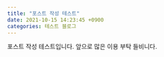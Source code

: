```yaml
---
title: "포스트 작성 테스트"
date: 2021-10-15 14:23:45 +0900
categories: 테스트 블로그
---
```

포스트 작성 테스트입니다.
앞으로 많은 이용 부탁 들비니다.
